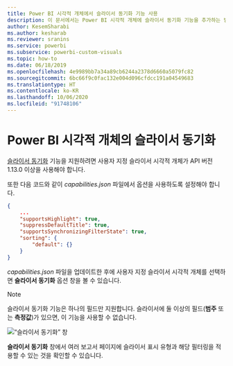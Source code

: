 ```yaml
---
title: Power BI 시각적 개체에서 슬라이서 동기화 기능 사용
description: 이 문서에서는 Power BI 시각적 개체에 슬라이서 동기화 기능을 추가하는 방법을 설명합니다.
author: KesemSharabi
ms.author: kesharab
ms.reviewer: sranins
ms.service: powerbi
ms.subservice: powerbi-custom-visuals
ms.topic: how-to
ms.date: 06/18/2019
ms.openlocfilehash: 4e9989bb7a34a89cb6244a2378d6660a5079fc82
ms.sourcegitcommit: 6bc66f9c0fac132e004d096cfdcc191a04549683
ms.translationtype: HT
ms.contentlocale: ko-KR
ms.lasthandoff: 10/06/2020
ms.locfileid: "91748106"
---
```

# <a name="sync-slicers-in-power-bi-visuals"></a>Power BI 시각적 개체의 슬라이서 동기화

[슬라이서 동기화](../../visuals/power-bi-visualization-slicers.md) 기능을 지원하려면 사용자 지정 슬라이서 시각적 개체가 API 버전 1.13.0 이상을 사용해야 합니다.

또한 다음 코드와 같이 *capabilities.json* 파일에서 옵션을 사용하도록 설정해야 합니다.

```json
{
    ...
    "supportsHighlight": true,
    "suppressDefaultTitle": true,
    "supportsSynchronizingFilterState": true,
    "sorting": {
        "default": {}
    }
}
```

*capabilities.json* 파일을 업데이트한 후에 사용자 지정 슬라이서 시각적 개체를 선택하면 **슬라이서 동기화** 옵션 창을 볼 수 있습니다.

> [!NOTE]
> 슬라이서 동기화 기능은 하나의 필드만 지원합니다. 슬라이서에 둘 이상의 필드(**범주** 또는 **측정값**)가 있으면, 이 기능을 사용할 수 없습니다.

![“슬라이서 동기화” 창](media/enable-sync-slicers/sync-slicers-panel.png)

**슬라이서 동기화** 창에서 여러 보고서 페이지에 슬라이서 표시 유형과 해당 필터링을 적용할 수 있는 것을 확인할 수 있습니다.